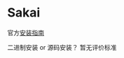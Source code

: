 # Sakai

官方[安装指南](https://sakaiproject.atlassian.net/wiki/spaces/DOC/pages/17310646928/Sakai+21+Install+Guides)

二进制安装 or 源码安装？ 暂无评价标准
